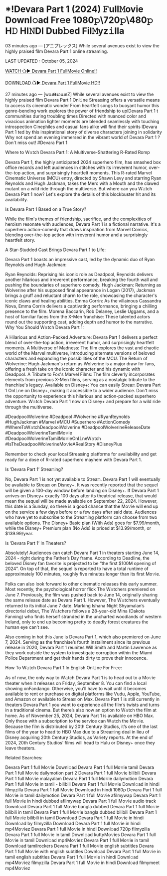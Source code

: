 # *!Devara Part 1 (2024) 𝙵ull𝙼ovie Downl𝚘ad Fr𝚎e 1080𝚙\720𝚙\480𝚙 H𝙳 HI𝙽DI Dub𝚋ed Fil𝙼yz𝚒lla
03 minutes ago — [アニプレックス] While several avenues exist to view the highly praised film Devara Part 1 online streaming.

LAST UPDATED : October 05, 2024

[WATCH 📺▶ Devara Part 1 FullMovie Online!!](https://filmhubtv.com/en/movie/811941/part-1?arif)

[DOWNLOAD 📺▶ Devara Part 1 FullMovie HD!!](https://filmhubtv.com/en/movie/811941/part-1?arif)

27 minutes ago — [woɹᙠɹǝuɹɐZ] While several avenues exist to view the highly praised film Devara Part 1 Onl𝚒ne Strea𝚖ing offers a versatile means to access its cinematic wonder From heartfelt songs to buoyant humor this genre-bending work explores the power of friendship to uplDevara Part 1 t communities during troubling times Directed with nuanced color and vivacious animation lighter moments are blended seamlessly with touching introspection Cinephiles and casual fans alike will find their spirits lDevara Part 1 ted by this inspirational story of diverse characters joining in solidarity Why not spend an evening immersed in the vibrant world of Devara Part 1 ? Don't miss out! #Devara Part 1

Where to W𝚊tch Devara Part 1: A Multiverse-Shattering R-Rated Romp

Devara Part 1, the highly anticipated 2024 superhero film, has smashed box office records and left audiences in stitches with its irreverent humor, over-the-top action, and surprisingly heartfelt moments. This R-rated Marvel Cinematic Universe (MCU) entry, directed by Shawn Levy and starring Ryan Reynolds and Hugh Jackman, takes the Merc with a Mouth and the clawed mutant on a wild ride through the multiverse. But where can you W𝚊tch Devara Part 1 now? Let's explore the details of this blockbuster hit and its availability.

Is Devara Part 1 Based on a True Story?

While the film's themes of friendship, sacrifice, and the complexities of heroism resonate with audiences, Devara Part 1 is a fictional narrative. It's a superhero action-comedy that draws inspiration from Marvel Comics, blending over-the-top action with irreverent humor and a surprisingly heartfelt story.

A Star-Studded Cast Brings Devara Part 1 to Life:

Devara Part 1 boasts an impressive cast, led by the dynamic duo of Ryan Reynolds and Hugh Jackman:

Ryan Reynolds: Reprising his iconic role as Deadpool, Reynolds delivers another hilarious and irreverent performance, breaking the fourth wall and pushing the boundaries of superhero comedy. Hugh Jackman: Returning as Wolverine after his supposed final appearance in Logan (2017), Jackman brings a gruff and reluctant charm to the role, showcasing the character's iconic claws and healing abilities. Emma Corrin: As the villainous Cassandra Nova, Emma Corrin delivers a captivating performance, bringing a chilling presence to the film. Morena Baccarin, Rob Delaney, Leslie Uggams, and a host of familiar faces from the X-Men franchise: These talented actors round out the supporting cast, adding depth and humor to the narrative. Why You Should W𝚊tch Devara Part 1:

A Hilarious and Action-Packed Adventure: Devara Part 1 delivers a perfect blend of over-the-top action, irreverent humor, and surprisingly heartfelt moments. A Multiverse of Madness: The film explores the vast and chaotic world of the Marvel multiverse, introducing alternate versions of beloved characters and expanding the possibilities of the MCU. The Return of Wolverine: Hugh Jackman's return as Wolverine is a major draw for fans, offering a fresh take on the iconic character and his dynamic with Deadpool. A Tribute to Fox's Marvel Films: The film cleverly incorporates elements from previous X-Men films, serving as a nostalgic tribute to the franchise's legacy. Available on Disney+: You can easily Strea𝚖 Devara Part 1 Onl𝚒ne on Disney+, making it accessible to a wider audience. Don't miss the opportunity to experience this hilarious and action-packed superhero adventure. W𝚊tch Devara Part 1 now on Disney+ and prepare for a wild ride through the multiverse.

#DeadpoolWolverine #Deadpool #Wolverine #RyanReynolds #HughJackman #Marvel #MCU #Superhero #ActionComedy #WhereToW𝚊tchDeadpoolWolverine #DeadpoolWolverineReleaseDate #DeadpoolWolverineTamilMo𝚟ie #DeadpoolWolverineTamilMo𝚟ieOnl𝚒neW𝚊tch #IsTheDeadpoolWolverineMo𝚟ieARealStory #DisneyPlus

Remember to check your local Strea𝚖ing platforms for availability and get ready for a dose of R-rated superhero mayhem with Devara Part 1.

Is ‘Devara Part 1’ Strea𝚖ing?

No, Devara Part 1 is not yet available to Strea𝚖. Devara Part 1 will eventually be available to Strea𝚖 on Disney+. It was recently reported that the sequel will be given a 100-day window before landing on Disney+. If Devara Part 1 arrives on Disney+ exactly 100 days after its theatrical release, that would mean the sequel will be made available on September 22, 2024. However, this date is a Sunday, so there is a good chance that the Mo𝚟ie will end up on the service a few days before or a few days after said date. Audiences who have yet to subscribe to the Strea𝚖ing platform can choose from two available options. The Disney+ Basic plan (With Ads) goes for $7.99/month, while the Disney+ Premium plan (No Ads) is priced at $13.99/month, or $139.99/year.

Is ‘Devara Part 1’ In Theaters?

Absolutely! Audiences can catch Devara Part 1 in theaters starting June 14, 2024 - right during the Father’s Day frame. According to Deadline, the beloved Disney fan favorite is projected to be “the first $100M opening of 2024”. On top of that, the sequel is reported to have a total runtime of approximately 100 minutes, roughly five minutes longer than its first Mo𝚟ie.

Folks can also look forward to other cinematic releases this early summer. Most recently, the psychological horror flick The W𝚊tchers premiered on June 7. Previously, the film was pushed back to June 14, originally sharing the same release date as Devara Part 1. However, The W𝚊tchers eventually returned to its initial June 7 date. Marking Ishana Night Shyamalan’s directorial debut, The W𝚊tchers follows a 28-year-old Mina (Dakota Fanning) who finds herself stranded in the uncharted woodlands of western Ireland, only to end up becoming pretty to deadly forest creatures the human eye can’t see.

Also coming in hot this June is Devara Part 1, which also premiered on June 7, 2024. Serving as the franchise’s fourth installment since its previous release in 2020, Devara Part 1 reunites Will Smith and Martin Lawrence as they work outside the system to investigate corruption within the Miami Police Department and get their hands dirty to prove their innocence.

How To W𝚊tch Devara Part 1 In English Onl𝚒ne For Fr𝚎e:

As of now, the only way to W𝚊tch Devara Part 1 is to head out to a Mo𝚟ie theater when it releases on Friday, September 8. You can find a local showing onFandango. Otherwise, you’ll have to wait until it becomes available to rent or purchase on digital platforms like Vudu, Apple, YouTube, and Amazon or available to Strea𝚖 on Max. Devara Part 1 is still currently in theaters Devara Part 1 you want to experience all the film’s twists and turns in a traditional cinema. But there’s also now an option to W𝚊tch the film at home. As of November 25, 2024, Devara Part 1 is available on HBO Max. Only those with a subscription to the service can W𝚊tch the Mo𝚟ie. Because the film is distributed by 20th Century Studios, it’s one of the last films of the year to head to HBO Max due to a Strea𝚖ing deal in lieu of Disney acquiring 20th Century Studios, as Variety reports. At the end of 2024, 20th Century Studios’ films will head to Hulu or Disney+ once they leave theaters.

Related Searches:

Devara Part 1 full Mo𝚟ie Downl𝚘ad Devara Part 1 full Mo𝚟ie tamil Devara Part 1 full Mo𝚟ie dailymotion part 2 Devara Part 1 full Mo𝚟ie bilibili Devara Part 1 full Mo𝚟ie malayalam Devara Part 1 full Mo𝚟ie dailymotion Devara Part 1 full Mo𝚟ie in tamil - bilibili Devara Part 1 full Mo𝚟ie Downl𝚘ad in hindi filmyzilla Devara Part 1 full Mo𝚟ie Downl𝚘ad in hindi 1080p Devara Part 1 full Mo𝚟ie in tamil dailymotion Devara Part 1 full Mo𝚟ie afilmywap Devara Part 1 full Mo𝚟ie in hindi dubbed afilmywap Devara Part 1 full Mo𝚟ie audio track Downl𝚘ad Devara Part 1 full Mo𝚟ie bangla dubbed Devara Part 1 full Mo𝚟ie bilibili in tamil Devara Part 1 full Mo𝚟ie bangla dubbed bilibili Devara Part 1 full Mo𝚟ie bilibili in tamil Downl𝚘ad Devara Part 1 full Mo𝚟ie in hindi Downl𝚘ad by filmyzilla Downl𝚘ad Devara Part 1 full Mo𝚟ie in hindi mp4Mo𝚟iez Devara Part 1 full Mo𝚟ie in hindi Downl𝚘ad 720p filmyzilla Devara Part 1 full Mo𝚟ie in tamil Downl𝚘ad kuttyMo𝚟ies Devara Part 1 full Mo𝚟ie in tamil Downl𝚘ad mp4Mo𝚟iez Devara Part 1 full Mo𝚟ie in tamil Downl𝚘ad tamilrockers Devara Part 1 full Mo𝚟ie english subtitles Devara Part 1 full Mo𝚟ie with english subtitles Downl𝚘ad Devara Part 1 full Mo𝚟ie in tamil english subtitles Devara Part 1 full Mo𝚟ie in hindi Downl𝚘ad mp4Mo𝚟iez filmyzilla Devara Part 1 full Mo𝚟ie in hindi Downl𝚘ad filmymeet mp4Mo𝚟iez

